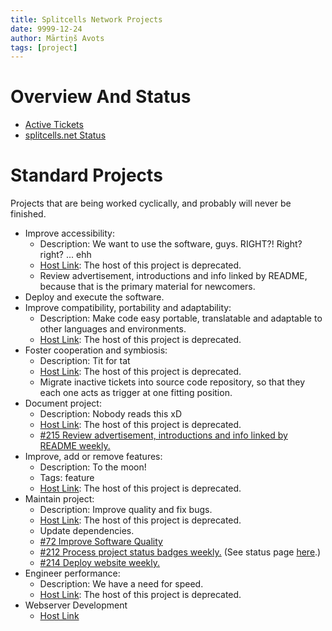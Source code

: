```yaml
---
title: Splitcells Network Projects
date: 9999-12-24
author: Mārtiņš Avots
tags: [project]
---
```

# Overview And Status

* [Active Tickets](../../tags/active/)
* [splitcells.net Status](https://splitcells.net/net/splitcells/network/status.html)

# Standard Projects
Projects that are being worked cyclically, and probably will never be finished.

* Improve accessibility:
  * Description: We want to use the software, guys. RIGHT?! Right? right? ... ehh
  * [Host Link](https://github.com/www-splitcells-net/net.splitcells.network/projects/19): The host of this project is deprecated.
  * Review advertisement, introductions and info linked by README,
    because that is the primary material for newcomers.
* Deploy and execute the software.
* Improve compatibility, portability and adaptability:
  * Description: Make code easy portable, translatable and adaptable to other languages and environments.
  * [Host Link](https://github.com/www-splitcells-net/net.splitcells.network/projects/3): The host of this project is deprecated.
* Foster cooperation and symbiosis:
  * Description: Tit for tat
  * [Host Link](https://github.com/www-splitcells-net/net.splitcells.network/projects/15): The host of this project is deprecated.
  * Migrate inactive tickets into source code repository,
    so that they each one acts as trigger at one fitting position.
* Document project:
  * Description: Nobody reads this xD
  * [Host Link](https://github.com/www-splitcells-net/net.splitcells.network/projects/6): The host of this project is deprecated.
  * [#215 Review advertisement, introductions and info linked by README weekly.](https://github.com/www-splitcells-net/net.splitcells.network/issues/215)
* Improve, add or remove features:
  * Description: To the moon!
  * Tags: feature
  * [Host Link](https://github.com/www-splitcells-net/net.splitcells.network/projects/16): The host of this project is deprecated.
* Maintain project:
  * Description: Improve quality and fix bugs.
  * [Host Link](https://github.com/www-splitcells-net/net.splitcells.network/projects/8): The host of this project is deprecated.
  * Update dependencies.
  * [#72 Improve Software Quality](./src/main/md/net/splitcells/network/tickets/open/72.md)
  * [#212 Process project status badges weekly.](https://github.com/www-splitcells-net/net.splitcells.network/issues/212)
    (See status page [here](https://github.com/www-splitcells-net/net.splitcells.network#project-status).)
  * [#214 Deploy website weekly.](https://github.com/www-splitcells-net/net.splitcells.network/issues/214)
* Engineer performance: 
  * Description: We have a need for speed.
  * [Host Link](https://github.com/www-splitcells-net/net.splitcells.network/projects/18): The host of this project is deprecated.
* Webserver Development
  * [Host Link](https://todo.sr.ht/~splitcells-net/net.splitcells.network?search=label%3A%22active%22)
